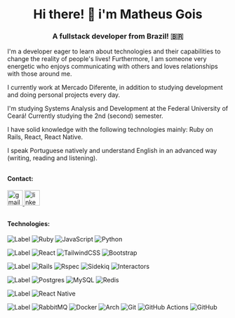 <h1 align="center">Hi there! 👋 i'm Matheus Gois</h1>
<h3 align="center">A fullstack developer from Brazil! 🇧🇷</h3>

I'm a developer eager to learn about technologies and their capabilities to change the reality of people's lives! Furthermore, I am someone very energetic who enjoys communicating with others and loves relationships with those around me.

I currently work at Mercado Diferente, in addition to studying development and doing personal projects every day.

I'm studying Systems Analysis and Development at the Federal University of Ceará! Currently studying the 2nd (second) semester.

I have solid knowledge with the following technologies mainly: Ruby on Rails, React, React Native.

I speak Portuguese natively and understand English in an advanced way (writing, reading and listening).
##
#### Contact:
  <a href="mailto:mattheusgoiis@gmail.com" target="_blank">
    <img src="https://img.shields.io/static/v1?message=Gmail&logo=gmail&label=&color=D14836&logoColor=white&labelColor=&style=for-the-badge" height="35" alt="gmail logo"  />
  </a>
  <a href="https://www.linkedin.com/in/matheus-gois-37659526b/" target="_blank">
    <img src="https://img.shields.io/badge/linkedin-%230077B5.svg?style=for-the-badge&logo=linkedin&logoColor=white" height="35" alt="linkedin logo"  />
  </a>

##
#### Technologies:

![Label](https://img.shields.io/badge/languages-000.svg?style=for-the-badge&)
![Ruby](https://img.shields.io/badge/ruby-%23CC342D.svg?style=for-the-badge&logo=ruby&logoColor=white)
![JavaScript](https://img.shields.io/badge/javascript-%23323330.svg?style=for-the-badge&logo=javascript&logoColor=%23F7DF1E)
![Python](https://img.shields.io/badge/python-3670A0?style=for-the-badge&logo=python&logoColor=ffdd54)


![Label](https://img.shields.io/badge/frontend-000.svg?style=for-the-badge&)
![React](https://img.shields.io/badge/react-%2320232a.svg?style=for-the-badge&logo=react&logoColor=%2361DAFB)
![TailwindCSS](https://img.shields.io/badge/tailwindcss-%2338B2AC.svg?style=for-the-badge&logo=tailwind-css&logoColor=white)
![Bootstrap](https://img.shields.io/badge/bootstrap-%238511FA.svg?style=for-the-badge&logo=bootstrap&logoColor=white)

![Label](https://img.shields.io/badge/backend-000.svg?style=for-the-badge&)
![Rails](https://img.shields.io/badge/rails-%23CC0000.svg?style=for-the-badge&logo=ruby-on-rails&logoColor=white)
![Rspec](https://img.shields.io/badge/rspec-%23CC342D.svg?style=for-the-badge&logo=rubygems&logoColor=white)
![Sidekiq](https://img.shields.io/badge/sidekiq-%23CC342D.svg?style=for-the-badge&logo=rubygems&logoColor=white)
![Interactors](https://img.shields.io/badge/interactors-%23CC342D.svg?style=for-the-badge&logo=rubygems&logoColor=white)

![Label](https://img.shields.io/badge/databases-000.svg?style=for-the-badge&)
![Postgres](https://img.shields.io/badge/postgres-%23316192.svg?style=for-the-badge&logo=postgresql&logoColor=white)
![MySQL](https://img.shields.io/badge/mysql-%2300f.svg?style=for-the-badge&logo=mysql&logoColor=white)
![Redis](https://img.shields.io/badge/redis-%23DD0031.svg?style=for-the-badge&logo=redis&logoColor=white)

![Label](https://img.shields.io/badge/mobile-000.svg?style=for-the-badge&)
![React Native](https://img.shields.io/badge/react_native-%2320232a.svg?style=for-the-badge&logo=react&logoColor=%2361DAFB)

![Label](https://img.shields.io/badge/extra-000.svg?style=for-the-badge&)
![RabbitMQ](https://img.shields.io/badge/Rabbitmq-FF6600?style=for-the-badge&logo=rabbitmq&logoColor=white)
![Docker](https://img.shields.io/badge/docker-%230db7ed.svg?style=for-the-badge&logo=docker&logoColor=white)
![Arch](https://img.shields.io/badge/Arch%20Linux-1793D1?logo=arch-linux&logoColor=fff&style=for-the-badge)
![Git](https://img.shields.io/badge/git-%23F05033.svg?style=for-the-badge&logo=git&logoColor=white)
![GitHub Actions](https://img.shields.io/badge/github%20actions-%232671E5.svg?style=for-the-badge&logo=githubactions&logoColor=white)
![GitHub](https://img.shields.io/badge/github-%23121011.svg?style=for-the-badge&logo=github&logoColor=white)
